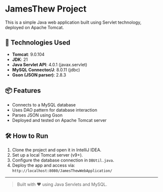 # JamesThew Project

This is a simple Java web application built using Servlet technology, deployed on Apache Tomcat.

## 🚀 Technologies Used

- **Tomcat**: 9.0.104
- **JDK**: 21  
- **Java Servlet API**: 4.0.1 (javax.servlet)  
- **MySQL Connector/J**: 8.0.11 (jdbc)
- **Gson (JSON parser)**: 2.8.3  

## 📦 Features

- Connects to a MySQL database
- Uses DAO pattern for database interaction
- Parses JSON using Gson
- Deployed and tested on Apache Tomcat server

## 🛠 How to Run

1. Clone the project and open it in IntelliJ IDEA.
2. Set up a local Tomcat server (v9+).
3. Configure the database connection in `DBUtil.java`.
4. Deploy the app and access via:  
   `http://localhost:8080/JamesThewWebApplication/`

---

> Built with ❤️ using Java Servlets and MySQL.
